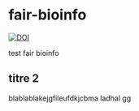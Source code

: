 # fair-bioinfo
[![DOI](https://zenodo.org/badge/292007691.svg)](https://zenodo.org/badge/latestdoi/292007691)


test fair bioinfo
## titre 2

blablablakejgfileufdkjcbma  ladhal gg
